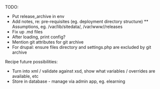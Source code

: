 TODO:

* Put release_archive in env
* Add notes, re: pre-requisites (eg. deployment directory structure)
** Assumptions, eg. /var/lib/sitedata/<sitename>, /var/www/<appname>/releases
* Fix up .md files
* After loading, print config?
* Mention git attributes for git archive
* For drupal: ensure files directory and settings.php are excluded by git archive

Recipe future possibilities:

* Turn into xml / validate against xsd, show what variables / overrides are available, etc
* Store in database - manage via admin app, eg. elearning
